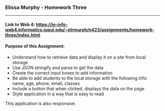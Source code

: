 ### Elissa Murphy - Homework Three

---

#### Link to Web 4: https://in-info-web4.informatics.iupui.edu/~elrmurph/n423/assignments/homework-three/index.html

#### Purpose of this Assignment:

- Understand how to retrieve data and display it on a site from local storage
- Use JSON stringify and parse to get the data
- Create the correct input boxes to add information
- Be able to add students to the local storage with the following info: name, age, phone, email, classes
- Include a button that when clicked, displays the data on the page
- Style application in a way that is easy to read

This application is also responsive.
